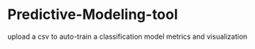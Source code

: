 # Predictive-Modeling-tool
upload a csv to auto-train a classification model metrics and visualization 
